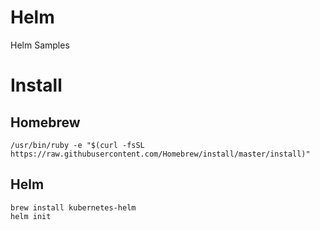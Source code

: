 # Helm
Helm Samples

# Install 
## Homebrew
```
/usr/bin/ruby -e "$(curl -fsSL https://raw.githubusercontent.com/Homebrew/install/master/install)"
```

## Helm
```
brew install kubernetes-helm
helm init
```

